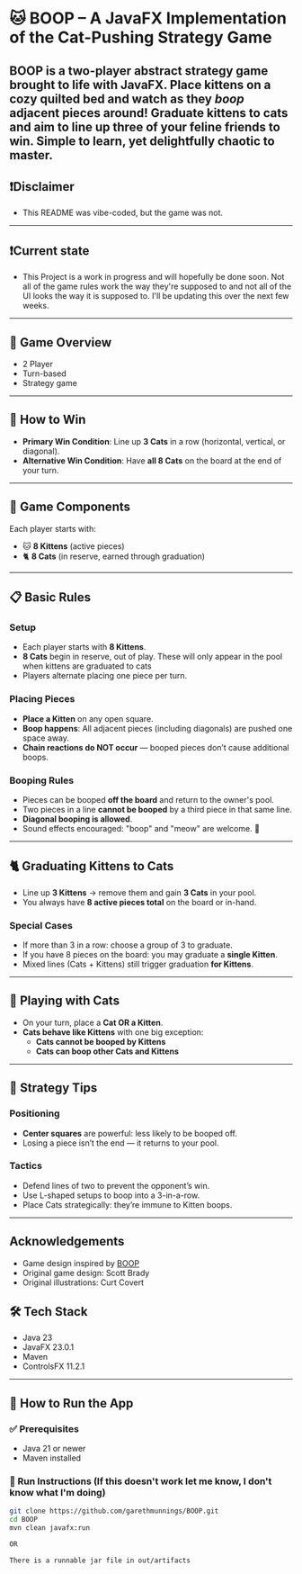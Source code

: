 # 🐱 BOOP – A JavaFX Implementation of the Cat-Pushing Strategy Game

**BOOP** is a two-player abstract strategy game brought to life with JavaFX. Place kittens on a cozy quilted bed and watch as they *boop* adjacent pieces around! Graduate kittens to cats and aim to line up three of your feline friends to win. Simple to learn, yet delightfully chaotic to master.
---
## ❗Disclaimer 
- This README was vibe-coded, but the game was not.
---
##  ❗Current state
- This Project is a work in progress and will hopefully be done soon. Not all of the game rules work the way they're supposed to and not all of the UI looks the way it is supposed to. I'll be updating this over the next few weeks.
---

## 🧩 Game Overview
- 2 Player
- Turn-based
- Strategy game

---

## 🎯 How to Win

- **Primary Win Condition**: Line up **3 Cats** in a row (horizontal, vertical, or diagonal).
- **Alternative Win Condition**: Have **all 8 Cats** on the board at the end of your turn.

---

## 🐾 Game Components

Each player starts with:
- 🐱 **8 Kittens** (active pieces)
- 🐈 **8 Cats** (in reserve, earned through graduation)

---

## 📋 Basic Rules

### Setup
- Each player starts with **8 Kittens**.
- **8 Cats** begin in reserve, out of play. These will only appear in the pool when kittens are graduated to cats
- Players alternate placing one piece per turn.

### Placing Pieces
- **Place a Kitten** on any open square.
- **Boop happens**: All adjacent pieces (including diagonals) are pushed one space away.
- **Chain reactions do NOT occur** — booped pieces don’t cause additional boops.

### Booping Rules
- Pieces can be booped **off the board** and return to the owner's pool.
- Two pieces in a line **cannot be booped** by a third piece in that same line.
- **Diagonal booping is allowed**.
- Sound effects encouraged: "boop" and "meow" are welcome. 🐾

---

## 🐈 Graduating Kittens to Cats

- Line up **3 Kittens** → remove them and gain **3 Cats** in your pool.
- You always have **8 active pieces total** on the board or in-hand.

### Special Cases
- If more than 3 in a row: choose a group of 3 to graduate.
- If you have 8 pieces on the board: you may graduate a **single Kitten**.
- Mixed lines (Cats + Kittens) still trigger graduation **for Kittens**.

---

## 🐾 Playing with Cats

- On your turn, place a **Cat OR a Kitten**.
- **Cats behave like Kittens** with one big exception:
  - **Cats cannot be booped by Kittens**
  - **Cats can boop other Cats and Kittens**

---

## 🧠 Strategy Tips

### Positioning
- **Center squares** are powerful: less likely to be booped off.
- Losing a piece isn’t the end — it returns to your pool.

### Tactics
- Defend lines of two to prevent the opponent’s win.
- Use L-shaped setups to boop into a 3-in-a-row.
- Place Cats strategically: they’re immune to Kitten boops.

---
## Acknowledgements
- Game design inspired by [BOOP](https://www.smirkanddagger.com/product-page/boop)
- Original game design: Scott Brady
- Original illustrations: Curt Covert

## 🛠️ Tech Stack

- Java 23
- JavaFX 23.0.1
- Maven
- ControlsFX 11.2.1

---

## 🚀 How to Run the App

### ✅ Prerequisites
- Java 21 or newer
- Maven installed

### 🧪 Run Instructions (If this doesn't work let me know, I don't know what I'm doing)

```bash
git clone https://github.com/garethmunnings/BOOP.git
cd BOOP
mvn clean javafx:run

OR

There is a runnable jar file in out/artifacts
